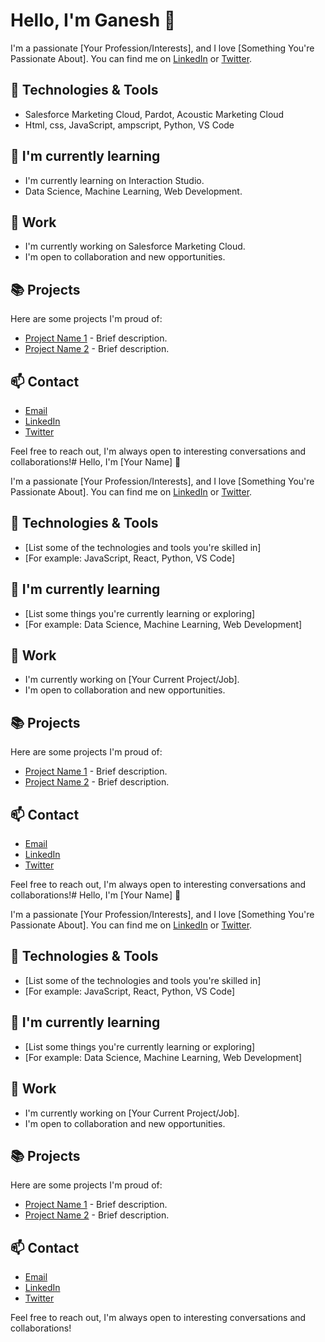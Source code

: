 # Hello, I'm Ganesh 👋

I'm a passionate [Your Profession/Interests], and I love [Something You're Passionate About]. You can find me on [LinkedIn](https://www.linkedin.com/yourprofile) or [Twitter](https://twitter.com/yourhandle).

## 🔧 Technologies & Tools

- Salesforce Marketing Cloud, Pardot, Acoustic Marketing Cloud
- Html, css, JavaScript, ampscript, Python, VS Code

## 🌱 I'm currently learning

-  I'm currently learning on Interaction Studio.
-  Data Science, Machine Learning, Web Development.

## 💼 Work

- I'm currently working on Salesforce Marketing Cloud.
- I'm open to collaboration and new opportunities.

## 📚 Projects

Here are some projects I'm proud of:

- [Project Name 1](https://github.com/yourusername/repo1) - Brief description.
- [Project Name 2](https://github.com/yourusername/repo2) - Brief description.

## 📫 Contact

- [Email](mailto:youremail@example.com)
- [LinkedIn](https://www.linkedin.com/yourprofile)
- [Twitter](https://twitter.com/yourhandle)

Feel free to reach out, I'm always open to interesting conversations and collaborations!# Hello, I'm [Your Name] 👋

I'm a passionate [Your Profession/Interests], and I love [Something You're Passionate About]. You can find me on [LinkedIn](https://www.linkedin.com/yourprofile) or [Twitter](https://twitter.com/yourhandle).

## 🔧 Technologies & Tools

- [List some of the technologies and tools you're skilled in]
- [For example: JavaScript, React, Python, VS Code]

## 🌱 I'm currently learning

- [List some things you're currently learning or exploring]
- [For example: Data Science, Machine Learning, Web Development]

## 💼 Work

- I'm currently working on [Your Current Project/Job].
- I'm open to collaboration and new opportunities.

## 📚 Projects

Here are some projects I'm proud of:

- [Project Name 1](https://github.com/yourusername/repo1) - Brief description.
- [Project Name 2](https://github.com/yourusername/repo2) - Brief description.

## 📫 Contact

- [Email](mailto:youremail@example.com)
- [LinkedIn](https://www.linkedin.com/yourprofile)
- [Twitter](https://twitter.com/yourhandle)

Feel free to reach out, I'm always open to interesting conversations and collaborations!# Hello, I'm [Your Name] 👋

I'm a passionate [Your Profession/Interests], and I love [Something You're Passionate About]. You can find me on [LinkedIn](https://www.linkedin.com/yourprofile) or [Twitter](https://twitter.com/yourhandle).

## 🔧 Technologies & Tools

- [List some of the technologies and tools you're skilled in]
- [For example: JavaScript, React, Python, VS Code]

## 🌱 I'm currently learning

- [List some things you're currently learning or exploring]
- [For example: Data Science, Machine Learning, Web Development]

## 💼 Work

- I'm currently working on [Your Current Project/Job].
- I'm open to collaboration and new opportunities.

## 📚 Projects

Here are some projects I'm proud of:

- [Project Name 1](https://github.com/yourusername/repo1) - Brief description.
- [Project Name 2](https://github.com/yourusername/repo2) - Brief description.

## 📫 Contact

- [Email](mailto:dongariganesh90@gmail.com)
- [LinkedIn](https://www.linkedin.com/yourprofile)
- [Twitter](https://twitter.com/yourhandle)

Feel free to reach out, I'm always open to interesting conversations and collaborations!
